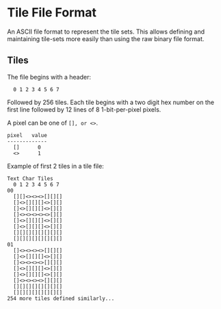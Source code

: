Tile File Format
================

An ASCII file format to represent the tile sets.  This allows defining and
maintaining tile-sets more easily than using the raw binary file format.

Tiles
---------------
The file begins with a header:

      0 1 2 3 4 5 6 7

Followed by 256 tiles.  Each tile
begins with a two digit hex number on the first
line followed by 12 lines of 8 1-bit-per-pixel pixels.

A pixel can be one of
`[], or <>`.

    pixel   value
    -------------
      []      0
      <>      1

Example of first 2 tiles in a tile file:

```
Text Char Tiles
  0 1 2 3 4 5 6 7
00
  [][]<><><>[][][]
  []<>[][][]<>[][]
  []<>[][][]<>[][]
  []<><><><><>[][]
  []<>[][][]<>[][]
  []<>[][][]<>[][]
  [][][][][][][][]
  [][][][][][][][]
01
  []<><><><>[][][]
  []<>[][][]<>[][]
  []<><><><>[][][]
  []<>[][][]<>[][]
  []<>[][][]<>[][]
  []<><><><>[][][]
  [][][][][][][][]
  [][][][][][][][]
254 more tiles defined similarly...
```
